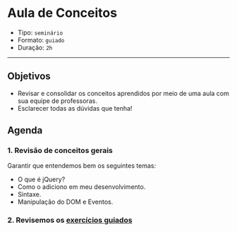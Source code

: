 # Aula de Conceitos

- Tipo: `seminário`
- Formato: `guiado`
- Duração: `2h`

***

## Objetivos

- Revisar e consolidar os conceitos aprendidos por meio de uma aula com sua equipe de professoras.
- Esclarecer todas as dúvidas que tenha!

## Agenda

### 1. Revisão de conceitos gerais

Garantir que entendemos bem os seguintes temas:

- O que é jQuery?
- Como o adiciono em meu desenvolvimento.
- Sintaxe.
- Manipulação do DOM e Eventos.

### 2. Revisemos os [exercícios guiados](07-guided-exercises)
